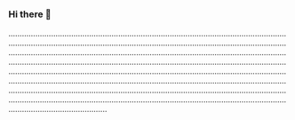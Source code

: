 ### Hi there 👋

............................................................................................................................................................................................................................................................................................................................................................................................................................................................................................................................................................................................................................................................................................................................................................................................................................................................................................................................................................................................................................................................................